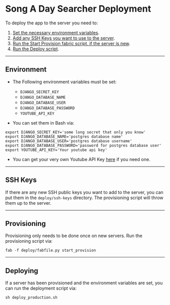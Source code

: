 Song A Day Searcher Deployment
==============================

To deploy the app to the server you need to:

1. [Set the necessary environment variables](#environment).
2. [Add any SSH Keys you want to use to the server](#ssh-keys).
3. [Run the Start Provision fabric script, if the server is new](#provisioning).
4. [Run the Deploy script](#deploying).

* * *


## Environment
- The Following environment variables must be set:
    - `DJANGO_SECRET_KEY`
    - `DJANGO_DATABASE_NAME`
    - `DJANGO_DATABASE_USER`
    - `DJANGO_DATABASE_PASSWORD`
    - `YOUTUBE_API_KEY`

- You can set them in Bash via:
```
export DJANGO_SECRET_KEY='some long secret that only you know'
export DJANGO_DATABASE_NAME='postgres database name'
export DJANGO_DATABASE_USER='postgres database username'
export DJANGO_DATABASE_PASSWORD='password for postgres database user'
export YOUTUBE_API_KEY='Your youtube api key'
```

- You can get your very own Youtube API Key [here](https://console.developers.google.com/) if you need one.

* * *


## SSH Keys

If there are any new SSH public keys you want to add to the server, you can put them in the `deploy/ssh-keys` directory. The provisioning script will throw them up to the server.


* * *


## Provisioning

Provisioning only needs to be done once on new servers.
Run the provisioning script via:

```
fab -f deploy/fabfile.py start_provision
```

* * *


## Deploying

If a server has been provisioned and the environment variables are set, you can run the deployment script via:
 
```
sh deploy_production.sh
```